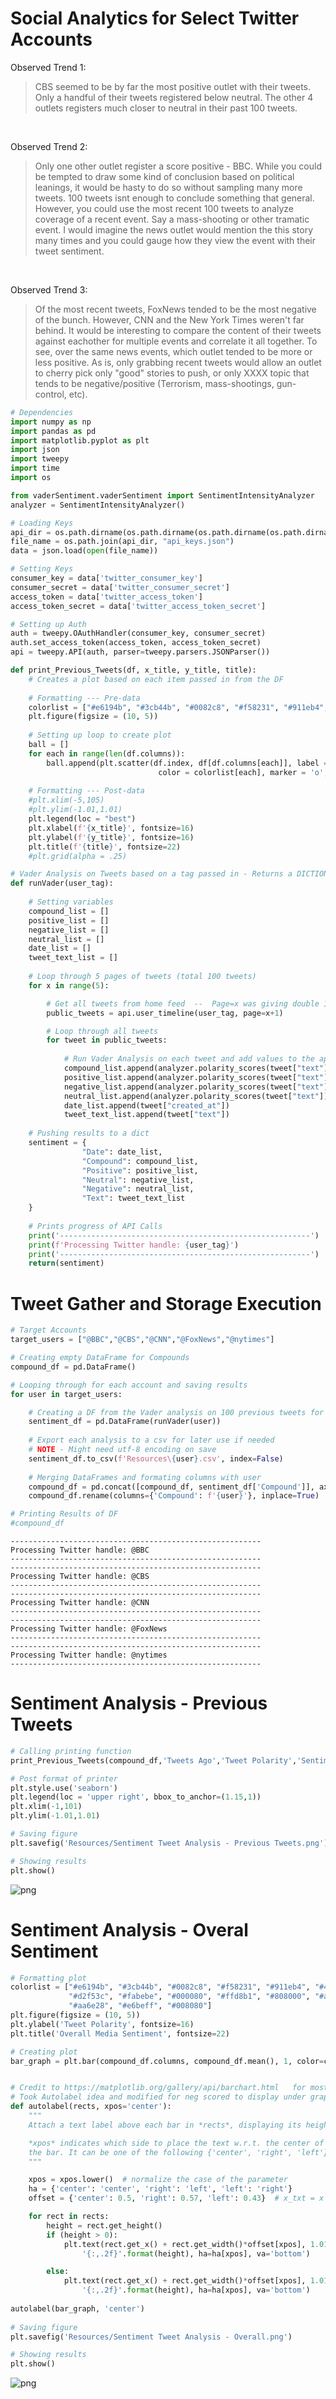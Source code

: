 
# Social Analytics for Select Twitter Accounts

Observed Trend 1: <br>
>CBS seemed to be by far the most positive outlet with their tweets. Only a handful of their tweets registered below neutral. The other 4 outlets registers much closer to neutral in their past 100 tweets.
<br>

Observed Trend 2: <br>
>Only one other outlet register a score positive - BBC. While you could be tempted to draw some kind of conclusion based on political leanings, it would be hasty to do so without sampling many more tweets. 100 tweets isnt enough to conclude something that general. However, you could use the most recent 100 tweets to analyze coverage of a recent event. Say a mass-shooting or other tramatic event. I would imagine the news outlet would mention the this story many times and you could gauge how they view the event with their tweet sentiment.
<br>

Observed Trend 3: <br>
>Of the most recent tweets, FoxNews tended to be the most negative of the bunch. However, CNN and the New York Times weren't far behind. It would be interesting to compare the content of their tweets against eachother for multiple events and correlate it all together. To see, over the same news events, which outlet tended to be more or less positive. As is, only grabbing recent tweets would allow an outlet to cherry pick only "good" stories to push, or only XXXX topic that tends to be negative/positive (Terrorism, mass-shootings, gun-control, etc).


```python
# Dependencies
import numpy as np
import pandas as pd
import matplotlib.pyplot as plt
import json
import tweepy
import time
import os

from vaderSentiment.vaderSentiment import SentimentIntensityAnalyzer
analyzer = SentimentIntensityAnalyzer()
```


```python
# Loading Keys
api_dir = os.path.dirname(os.path.dirname(os.path.dirname(os.path.dirname(os.path.realpath('__file__')))))
file_name = os.path.join(api_dir, "api_keys.json")
data = json.load(open(file_name))

# Setting Keys
consumer_key = data['twitter_consumer_key']
consumer_secret = data['twitter_consumer_secret']
access_token = data['twitter_access_token']
access_token_secret = data['twitter_access_token_secret']
```


```python
# Setting up Auth
auth = tweepy.OAuthHandler(consumer_key, consumer_secret)
auth.set_access_token(access_token, access_token_secret)
api = tweepy.API(auth, parser=tweepy.parsers.JSONParser())
```


```python
def print_Previous_Tweets(df, x_title, y_title, title):
    # Creates a plot based on each item passed in from the DF
    
    # Formatting --- Pre-data
    colorlist = ["#e6194b", "#3cb44b", "#0082c8", "#f58231", "#911eb4", "#46f0f0", "#f032e6", "#ffe119", "#d2f53c", "#fabebe", "#000080", "#ffd8b1", "#808000", "#aaffc3", "#800000", "#fffac8", "#aa6e28", "#e6beff", "#008080"]
    plt.figure(figsize = (10, 5))
    
    # Setting up loop to create plot
    ball = []
    for each in range(len(df.columns)):
        ball.append(plt.scatter(df.index, df[df.columns[each]], label = df.columns[each], \
                                 color = colorlist[each], marker = 'o', s=100, edgecolors="black", alpha=.75))
   
    # Formatting --- Post-data
    #plt.xlim(-5,105)
    #plt.ylim(-1.01,1.01)
    plt.legend(loc = "best")
    plt.xlabel(f'{x_title}', fontsize=16)
    plt.ylabel(f'{y_title}', fontsize=16)
    plt.title(f'{title}', fontsize=22)
    #plt.grid(alpha = .25)
```


```python
# Vader Analysis on Tweets based on a tag passed in - Returns a DICTIONARY (not a DF) after run
def runVader(user_tag):
    
    # Setting variables
    compound_list = []
    positive_list = []
    negative_list = []
    neutral_list = []
    date_list = []
    tweet_text_list = []
    
    # Loop through 5 pages of tweets (total 100 tweets)
    for x in range(5):

        # Get all tweets from home feed  --  Page=x was giving double 1st page results
        public_tweets = api.user_timeline(user_tag, page=x+1)

        # Loop through all tweets 
        for tweet in public_tweets:
            
            # Run Vader Analysis on each tweet and add values to the appropriate arrays
            compound_list.append(analyzer.polarity_scores(tweet["text"])["compound"])
            positive_list.append(analyzer.polarity_scores(tweet["text"])["pos"])
            negative_list.append(analyzer.polarity_scores(tweet["text"])["neg"])
            neutral_list.append(analyzer.polarity_scores(tweet["text"])["neu"])
            date_list.append(tweet["created_at"])
            tweet_text_list.append(tweet["text"])
            
    # Pushing results to a dict       
    sentiment = {
                "Date": date_list,
                "Compound": compound_list,
                "Positive": positive_list,
                "Neutral": negative_list,
                "Negative": neutral_list,
                "Text": tweet_text_list
    }
    
    # Prints progress of API Calls
    print('--------------------------------------------------------')
    print(f'Processing Twitter handle: {user_tag}')
    print('--------------------------------------------------------')
    return(sentiment)
```

# Tweet Gather and Storage Execution


```python
# Target Accounts
target_users = ["@BBC","@CBS","@CNN","@FoxNews","@nytimes"]

# Creating empty DataFrame for Compounds
compound_df = pd.DataFrame()

# Looping through for each account and saving results
for user in target_users:

    # Creating a DF from the Vader analysis on 100 previous tweets for each target user
    sentiment_df = pd.DataFrame(runVader(user))
    
    # Export each analysis to a csv for later use if needed
    # NOTE - Might need utf-8 encoding on save
    sentiment_df.to_csv(f'Resources\{user}.csv', index=False)
    
    # Merging DataFrames and formating columns with user
    compound_df = pd.concat([compound_df, sentiment_df['Compound']], axis=1)
    compound_df.rename(columns={'Compound': f'{user}'}, inplace=True)

# Printing Results of DF
#compound_df
```

    --------------------------------------------------------
    Processing Twitter handle: @BBC
    --------------------------------------------------------
    --------------------------------------------------------
    Processing Twitter handle: @CBS
    --------------------------------------------------------
    --------------------------------------------------------
    Processing Twitter handle: @CNN
    --------------------------------------------------------
    --------------------------------------------------------
    Processing Twitter handle: @FoxNews
    --------------------------------------------------------
    --------------------------------------------------------
    Processing Twitter handle: @nytimes
    --------------------------------------------------------
    

# Sentiment Analysis - Previous Tweets


```python
# Calling printing function
print_Previous_Tweets(compound_df,'Tweets Ago','Tweet Polarity','Sentiment Analysis of Media Tweets')

# Post format of printer
plt.style.use('seaborn')
plt.legend(loc = 'upper right', bbox_to_anchor=(1.15,1))
plt.xlim(-1,101)
plt.ylim(-1.01,1.01)

# Saving figure
plt.savefig('Resources/Sentiment Tweet Analysis - Previous Tweets.png')

# Showing results
plt.show()
```


![png](Social_Analytics_files/Social_Analytics_10_0.png)


# Sentiment Analysis - Overal Sentiment


```python
# Formatting plot
colorlist = ["#e6194b", "#3cb44b", "#0082c8", "#f58231", "#911eb4", "#46f0f0", "#f032e6", "#ffe119",\
             "#d2f53c", "#fabebe", "#000080", "#ffd8b1", "#808000", "#aaffc3", "#800000", "#fffac8", \
             "#aa6e28", "#e6beff", "#008080"]
plt.figure(figsize = (10, 5))
plt.ylabel('Tweet Polarity', fontsize=16)
plt.title('Overall Media Sentiment', fontsize=22)

# Creating plot
bar_graph = plt.bar(compound_df.columns, compound_df.mean(), 1, color=colorlist)


# Credit to https://matplotlib.org/gallery/api/barchart.html   for most of the code for autolabel
# Took Autolabel idea and modified for neg scored to display under graph instead
def autolabel(rects, xpos='center'):
    """
    Attach a text label above each bar in *rects*, displaying its height.

    *xpos* indicates which side to place the text w.r.t. the center of
    the bar. It can be one of the following {'center', 'right', 'left'}.
    """

    xpos = xpos.lower()  # normalize the case of the parameter
    ha = {'center': 'center', 'right': 'left', 'left': 'right'}
    offset = {'center': 0.5, 'right': 0.57, 'left': 0.43}  # x_txt = x + w*off

    for rect in rects:
        height = rect.get_height()
        if (height > 0):
            plt.text(rect.get_x() + rect.get_width()*offset[xpos], 1.01*height,
                '{:,.2f}'.format(height), ha=ha[xpos], va='bottom')

        else:
            plt.text(rect.get_x() + rect.get_width()*offset[xpos], 1.01*height-.02,
                '{:,.2f}'.format(height), ha=ha[xpos], va='bottom')
            
autolabel(bar_graph, 'center')
    
# Saving figure
plt.savefig('Resources/Sentiment Tweet Analysis - Overall.png')

# Showing results
plt.show()
```


![png](Social_Analytics_files/Social_Analytics_12_0.png)

